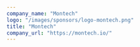 ```yaml
---
company_name: "Montech"
logo: "/images/sponsors/logo-montech.png"
title: "Montech"
company_url: "https://montech.io/"
---
```

